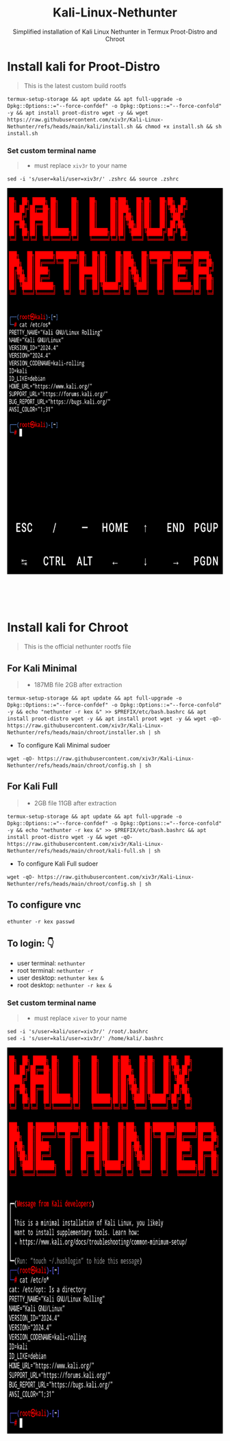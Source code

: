 <div align="center">
  
# Kali-Linux-Nethunter
Simplified installation of Kali Linux Nethunter in Termux Proot-Distro and Chroot
</div>

# Install kali for Proot-Distro
> This is the latest custom build rootfs
```
termux-setup-storage && apt update && apt full-upgrade -o Dpkg::Options::="--force-confdef" -o Dpkg::Options::="--force-confold" -y && apt install proot-distro wget -y && wget https://raw.githubusercontent.com/xiv3r/Kali-Linux-Nethunter/refs/heads/main/kali/install.sh && chmod +x install.sh && sh install.sh
```

### Set custom terminal name
> - must replace `xiv3r` to your name
```
sed -i 's/user=kali/user=xiv3r/' .zshrc && source .zshrc
```

<p align="center"><img width="1000" height="900" src="https://github.com/xiv3r/Kali-Linux-Nethunter/blob/main/kali/kali-minimal.png">
</p>

<br>
<br>
</br>

# Install kali for Chroot
> This is the official nethunter rootfs file

## For Kali Minimal
> - 187MB file 2GB after extraction
```
termux-setup-storage && apt update && apt full-upgrade -o Dpkg::Options::="--force-confdef" -o Dpkg::Options::="--force-confold" -y && echo "nethunter -r kex &" >> $PREFIX/etc/bash.bashrc && apt install proot-distro wget -y && apt install proot wget -y && wget -qO- https://raw.githubusercontent.com/xiv3r/Kali-Linux-Nethunter/refs/heads/main/chroot/installer.sh | sh
```
- To configure Kali Minimal sudoer
```
wget -qO- https://raw.githubusercontent.com/xiv3r/Kali-Linux-Nethunter/refs/heads/main/chroot/config.sh | sh
```

## For Kali Full
> - 2GB file 11GB after extraction
```
termux-setup-storage && apt update && apt full-upgrade -o Dpkg::Options::="--force-confdef" -o Dpkg::Options::="--force-confold" -y && echo "nethunter -r kex &" >> $PREFIX/etc/bash.bashrc && apt install proot-distro wget -y && wget -qO- https://raw.githubusercontent.com/xiv3r/Kali-Linux-Nethunter/refs/heads/main/chroot/kali-full.sh | sh
```
- To configure Kali Full sudoer
```
wget -qO- https://raw.githubusercontent.com/xiv3r/Kali-Linux-Nethunter/refs/heads/main/chroot/config.sh | sh
```
## To configure vnc
```
ethunter -r kex passwd
```
## To login: 👇
- user terminal: `nethunter`
- root terminal: `nethunter -r`
- user desktop: `nethunter kex &`
- root desktop: `nethunter -r kex &`

### Set custom terminal name
> - must replace `xiver` to your name
```
sed -i 's/user=kali/user=xiv3r/' /root/.bashrc
sed -i 's/user=kali/user=xiv3r/' /home/kali/.bashrc
```
<p align="center"><img width="1000" height="900" src="https://github.com/xiv3r/Kali-Linux-Nethunter/blob/main/chroot/chroot.png">
